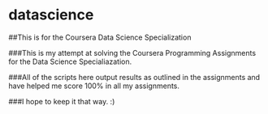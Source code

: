 # datascience
##This is for the Coursera Data Science Specialization

###This is my attempt at solving the Coursera Programming Assignments for the Data Science Specialiazation.

###All of the scripts here output results as outlined in the assignments and have helped me score 100% in all my assignments.

###I hope to keep it that way. :)